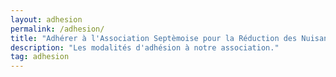 ```yaml
---
layout: adhesion
permalink: /adhesion/
title: "Adhérer à l'Association Septèmoise pour la Réduction des Nuisances de l'Autoroute" 
description: "Les modalités d'adhésion à notre association."
tag: adhesion
---
```

